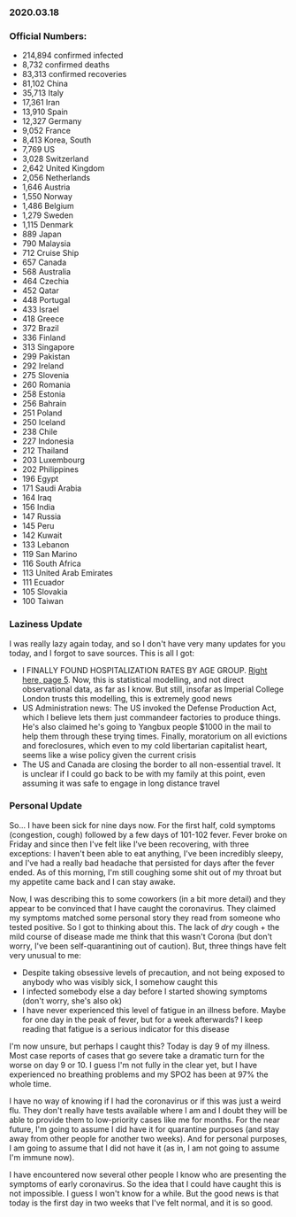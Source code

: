 ### 2020.03.18

### Official Numbers:

* 214,894 confirmed infected
* 8,732 confirmed deaths
* 83,313 confirmed recoveries
* 81,102 China
* 35,713 Italy
* 17,361 Iran
* 13,910 Spain
* 12,327 Germany
* 9,052 France
* 8,413 Korea, South
* 7,769 US
* 3,028 Switzerland
* 2,642 United Kingdom
* 2,056 Netherlands
* 1,646 Austria
* 1,550 Norway
* 1,486 Belgium
* 1,279 Sweden
* 1,115 Denmark
* 889 Japan
* 790 Malaysia
* 712 Cruise Ship
* 657 Canada
* 568 Australia
* 464 Czechia
* 452 Qatar
* 448 Portugal
* 433 Israel
* 418 Greece
* 372 Brazil
* 336 Finland
* 313 Singapore
* 299 Pakistan
* 292 Ireland
* 275 Slovenia
* 260 Romania
* 258 Estonia
* 256 Bahrain
* 251 Poland
* 250 Iceland
* 238 Chile
* 227 Indonesia
* 212 Thailand
* 203 Luxembourg
* 202 Philippines
* 196 Egypt
* 171 Saudi Arabia
* 164 Iraq
* 156 India
* 147 Russia
* 145 Peru
* 142 Kuwait
* 133 Lebanon
* 119 San Marino
* 116 South Africa
* 113 United Arab Emirates
* 111 Ecuador
* 105 Slovakia
* 100 Taiwan

### Laziness Update

I was really lazy again today, and so I don't have very many updates for
you today, and I forgot to save sources. This is all I got:

* I FINALLY FOUND HOSPITALIZATION RATES BY AGE GROUP. [Right here, page
  5](https://www.imperial.ac.uk/media/imperial-college/medicine/sph/ide/gida-fellowships/Imperial-College-COVID19-NPI-modelling-16-03-2020.pdf).
  Now, this is statistical modelling, and not direct observational data,
  as far as I know. But still, insofar as Imperial College London trusts
  this modelling, this is extremely good news
* US Administration news: The US invoked the Defense Production Act,
  which I believe lets them just commandeer factories to produce things.
  He's also claimed he's going to Yangbux people $1000 in the mail to
  help them through these trying times. Finally, moratorium on all
  evictions and foreclosures, which even to my cold libertarian capitalist
  heart, seems like a wise policy given the current crisis
* The US and Canada are closing the border to all non-essential travel.
  It is unclear if I could go back to be with my family at this point,
  even assuming it was safe to engage in long distance travel

### Personal Update

So... I have been sick for nine days now. For the first half, cold
symptoms (congestion, cough) followed by a few days of 101-102 fever.
Fever broke on Friday and since then I've felt like I've been
recovering, with three exceptions: I haven't been able to eat anything,
I've been incredibly sleepy, and I've had a really bad headache that
persisted for days after the fever ended. As of this morning, I'm still
coughing some shit out of my throat but my appetite came back and I can
stay awake.

Now, I was describing this to some coworkers (in a bit more detail) and
they appear to be convinced that I have caught the coronavirus. They
claimed my symptoms matched some personal story they read from someone
who tested positive. So I got to thinking about this. The lack of _dry_
cough + the mild course of disease made me think that this wasn't Corona
(but don't worry, I've been self-quarantining out of caution). But,
three things have felt very unusual to me:

* Despite taking obsessive levels of precaution, and not being exposed
  to anybody who was visibly sick, I somehow caught this
* I infected somebody else a day before I started showing symptoms
  (don't worry, she's also ok)
* I have never experienced this level of fatigue in an illness before.
  Maybe for one day in the peak of fever, but for a week afterwards? I
  keep reading that fatigue is a serious indicator for this disease

I'm now unsure, but perhaps I caught this? Today is day 9 of my illness.
Most case reports of cases that go severe take a dramatic turn for the
worse on day 9 or 10. I guess I'm not fully in the clear yet, but I have
experienced no breathing problems and my SPO2 has been at 97% the whole
time.

I have no way of knowing if I had the coronavirus or if this was just a
weird flu. They don't really have tests available where I am and I doubt
they will be able to provide them to low-priority cases like me for
months. For the near future, I'm going to assume I did have it for
quarantine purposes (and stay away from other people for another two
weeks). And for personal purposes, I am going to assume that I did not
have it (as in, I am not going to assume I'm immune now).

I have encountered now several other people I know who are presenting
the symptoms of early coronavirus. So the idea that I could have caught
this is not impossible. I guess I won't know for a while. But the good
news is that today is the first day in two weeks that I've felt normal,
and it is so good.
